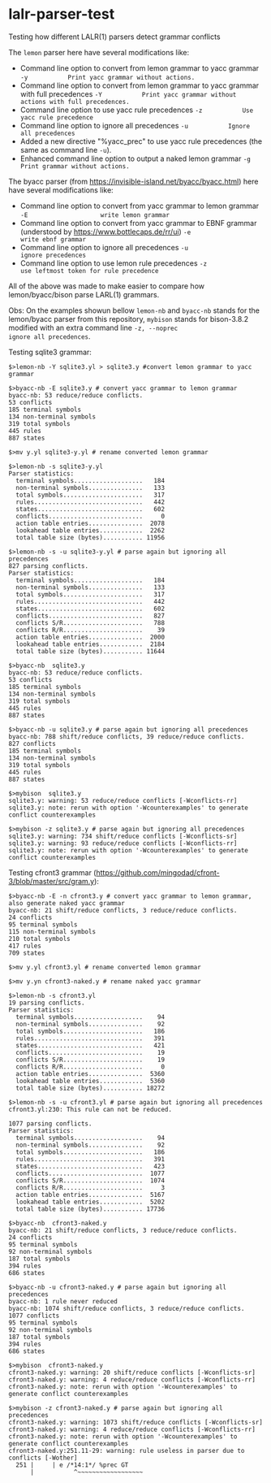 # lalr-parser-test
Testing how different LALR(1) parsers detect grammar conflicts

The `lemon` parser here have several modifications like:
- Command line option to convert from lemon grammar to yacc grammar `-y           Print yacc grammar without actions.`
- Command line option to convert from lemon grammar to yacc grammar with full precedences `-Y           Print yacc grammar without actions with full precedences.`
- Command line option to use yacc rule precedences `-z           Use yacc rule precedence`
- Command line option to ignore all precedences `-u           Ignore all precedences`
- Added a new directive "%yacc_prec" to use yacc rule precedences (the same as command line `-u`).
- Enhanced command line option to output a naked lemon grammar `-g           Print grammar without actions.`

The byacc parser (from https://invisible-island.net/byacc/byacc.html) here have several modifications like:
- Command line option to convert from yacc grammar to lemon grammar `-E                    write lemon grammar`
- Command line option to convert from yacc grammar to EBNF grammar (understood by https://www.bottlecaps.de/rr/ui) `-e                    write ebnf grammar`
- Command line option to ignore all precedences `-u                    ignore precedences`
- Command line option to use lemon rule precedences `-z                    use leftmost token for rule precedence`


All of the above was made to make easier to compare how lemon/byacc/bison parse LARL(1) grammars.

Obs: On the examples showun bellow `lemon-nb` and `byacc-nb` stands for the lemon/byacc parser from this repository,
`mybison` stands for bison-3.8.2 modified with an extra command line `-z, --noprec                     ignore all precedences`.

Testing sqlite3 grammar:
```
$>lemon-nb -Y sqlite3.yl > sqlite3.y #convert lemon grammar to yacc grammar

$>byacc-nb -E sqlite3.y # convert yacc grammar to lemon grammar
byacc-nb: 53 reduce/reduce conflicts.
53 conflicts
185 terminal symbols
134 non-terminal symbols
319 total symbols
445 rules
887 states

$>mv y.yl sqlite3-y.yl # rename converted lemon grammar

$>lemon-nb -s sqlite3-y.yl
Parser statistics:
  terminal symbols...................   184
  non-terminal symbols...............   133
  total symbols......................   317
  rules..............................   442
  states.............................   602
  conflicts..........................     0
  action table entries...............  2078
  lookahead table entries............  2262
  total table size (bytes)........... 11956

$>lemon-nb -s -u sqlite3-y.yl # parse again but ignoring all precedences
827 parsing conflicts.
Parser statistics:
  terminal symbols...................   184
  non-terminal symbols...............   133
  total symbols......................   317
  rules..............................   442
  states.............................   602
  conflicts..........................   827
  conflicts S/R......................   788
  conflicts R/R......................    39
  action table entries...............  2000
  lookahead table entries............  2184
  total table size (bytes)........... 11644
 
$>byacc-nb  sqlite3.y
byacc-nb: 53 reduce/reduce conflicts.
53 conflicts
185 terminal symbols
134 non-terminal symbols
319 total symbols
445 rules
887 states

$>byacc-nb -u sqlite3.y # parse again but ignoring all precedences
byacc-nb: 788 shift/reduce conflicts, 39 reduce/reduce conflicts.
827 conflicts
185 terminal symbols
134 non-terminal symbols
319 total symbols
445 rules
887 states

$>mybison  sqlite3.y
sqlite3.y: warning: 53 reduce/reduce conflicts [-Wconflicts-rr]
sqlite3.y: note: rerun with option '-Wcounterexamples' to generate conflict counterexamples

$>mybison -z sqlite3.y # parse again but ignoring all precedences
sqlite3.y: warning: 734 shift/reduce conflicts [-Wconflicts-sr]
sqlite3.y: warning: 93 reduce/reduce conflicts [-Wconflicts-rr]
sqlite3.y: note: rerun with option '-Wcounterexamples' to generate conflict counterexamples
```

Testing cfront3 grammar (https://github.com/mingodad/cfront-3/blob/master/src/gram.y):
```
$>byacc-nb -E -n cfront3.y # convert yacc grammar to lemon grammar, also generate naked yacc grammar
byacc-nb: 21 shift/reduce conflicts, 3 reduce/reduce conflicts.
24 conflicts
95 terminal symbols
115 non-terminal symbols
210 total symbols
417 rules
709 states

$>mv y.yl cfront3.yl # rename converted lemon grammar

$>mv y.yn cfront3-naked.y # rename naked yacc grammar

$>lemon-nb -s cfront3.yl
19 parsing conflicts.
Parser statistics:
  terminal symbols...................    94
  non-terminal symbols...............    92
  total symbols......................   186
  rules..............................   391
  states.............................   421
  conflicts..........................    19
  conflicts S/R......................    19
  conflicts R/R......................     0
  action table entries...............  5360
  lookahead table entries............  5360
  total table size (bytes)........... 18272

$>lemon-nb -s -u cfront3.yl # parse again but ignoring all precedences
cfront3.yl:230: This rule can not be reduced.

1077 parsing conflicts.
Parser statistics:
  terminal symbols...................    94
  non-terminal symbols...............    92
  total symbols......................   186
  rules..............................   391
  states.............................   423
  conflicts..........................  1077
  conflicts S/R......................  1074
  conflicts R/R......................     3
  action table entries...............  5167
  lookahead table entries............  5202
  total table size (bytes)........... 17736

$>byacc-nb  cfront3-naked.y
byacc-nb: 21 shift/reduce conflicts, 3 reduce/reduce conflicts.
24 conflicts
95 terminal symbols
92 non-terminal symbols
187 total symbols
394 rules
686 states

$>byacc-nb -u cfront3-naked.y # parse again but ignoring all precedences
byacc-nb: 1 rule never reduced
byacc-nb: 1074 shift/reduce conflicts, 3 reduce/reduce conflicts.
1077 conflicts
95 terminal symbols
92 non-terminal symbols
187 total symbols
394 rules
686 states

$>mybison  cfront3-naked.y
cfront3-naked.y: warning: 20 shift/reduce conflicts [-Wconflicts-sr]
cfront3-naked.y: warning: 4 reduce/reduce conflicts [-Wconflicts-rr]
cfront3-naked.y: note: rerun with option '-Wcounterexamples' to generate conflict counterexamples

$>mybison -z cfront3-naked.y # parse again but ignoring all precedences
cfront3-naked.y: warning: 1073 shift/reduce conflicts [-Wconflicts-sr]
cfront3-naked.y: warning: 4 reduce/reduce conflicts [-Wconflicts-rr]
cfront3-naked.y: note: rerun with option '-Wcounterexamples' to generate conflict counterexamples
cfront3-naked.y:251.11-29: warning: rule useless in parser due to conflicts [-Wother]
  251 | 	| e /*14:1*/ %prec GT
      |           ^~~~~~~~~~~~~~~~~~~
```

